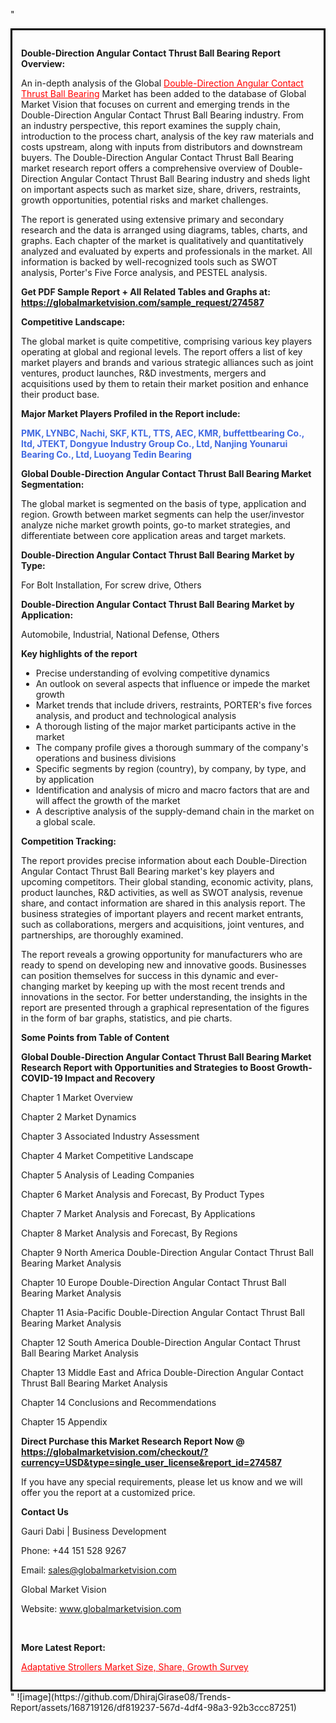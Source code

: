 "<div style='border: 3px solid black; padding: 1em;'>

<strong>Double-Direction Angular Contact Thrust Ball Bearing Report Overview:</strong>

An in-depth analysis of the Global <a style='color: #ff0000;' href='https://globalmarketvision.com/reports/global-double-direction-angular-contact-thrust-ball-bearing-market/274587'>Double-Direction Angular Contact Thrust Ball Bearing</a> Market has been added to the database of Global Market Vision that focuses on current and emerging trends in the Double-Direction Angular Contact Thrust Ball Bearing industry. From an industry perspective, this report examines the supply chain, introduction to the process chart, analysis of the key raw materials and costs upstream, along with inputs from distributors and downstream buyers. The Double-Direction Angular Contact Thrust Ball Bearing market research report offers a comprehensive overview of Double-Direction Angular Contact Thrust Ball Bearing industry and sheds light on important aspects such as market size, share, drivers, restraints, growth opportunities, potential risks and market challenges.

The report is generated using extensive primary and secondary research and the data is arranged using diagrams, tables, charts, and graphs. Each chapter of the market is qualitatively and quantitatively analyzed and evaluated by experts and professionals in the market. All information is backed by well-recognized tools such as SWOT analysis, Porter's Five Force analysis, and PESTEL analysis.

<strong>Get PDF Sample Report + All Related Tables and Graphs at</strong><strong>:</strong><strong> <a style='color: #ff0000;' href='https://globalmarketvision.com/sample_request/274587?utm_source=linkedinPulse&utm_medium=SN&utm_campaign=SN'><strong>https://globalmarketvision.com/sample_request/274587</strong></a></strong>

<strong>Competitive Landscape:</strong>

The global market is quite competitive, comprising various key players operating at global and regional levels. The report offers a list of key market players and brands and various strategic alliances such as joint ventures, product launches, R&amp;D investments, mergers and acquisitions used by them to retain their market position and enhance their product base.

<strong>Major Market Players Profiled in the Report include:</strong>

<strong style='color: #4169e1;'>PMK, LYNBC, Nachi, SKF, KTL, TTS, AEC, KMR, buffettbearing Co., ltd, JTEKT, Dongyue Industry Group Co., Ltd, Nanjing Younarui Bearing Co., Ltd, Luoyang Tedin Bearing</strong>

<strong>Global Double-Direction Angular Contact Thrust Ball Bearing Market Segmentation:</strong>

The global market is segmented on the basis of type, application and region. Growth between market segments can help the user/investor analyze niche market growth points, go-to market strategies, and differentiate between core application areas and target markets.

<strong>Double-Direction Angular Contact Thrust Ball Bearing Market by Type</strong><strong>:</strong>

For Bolt Installation, For screw drive, Others

<strong>Double-Direction Angular Contact Thrust Ball Bearing Market by</strong><strong> Application:</strong>

Automobile, Industrial, National Defense, Others

<strong>Key highlights of the report</strong>
<ul>
  <li>Precise understanding of evolving competitive dynamics</li>
  <li>An outlook on several aspects that influence or impede the market growth</li>
  <li>Market trends that include drivers, restraints, PORTER's five forces analysis, and product and technological analysis</li>
  <li>A thorough listing of the major market participants active in the market</li>
  <li>The company profile gives a thorough summary of the company's operations and business divisions</li>
  <li>Specific segments by region (country), by company, by type, and by application</li>
  <li>Identification and analysis of micro and macro factors that are and will affect the growth of the market</li>
  <li>A descriptive analysis of the supply-demand chain in the market on a global scale.</li>
</ul>
<strong>Competition Tracking:</strong>

The report provides precise information about each Double-Direction Angular Contact Thrust Ball Bearing market's key players and upcoming competitors. Their global standing, economic activity, plans, product launches, R&amp;D activities, as well as SWOT analysis, revenue share, and contact information are shared in this analysis report. The business strategies of important players and recent market entrants, such as collaborations, mergers and acquisitions, joint ventures, and partnerships, are thoroughly examined.

The report reveals a growing opportunity for manufacturers who are ready to spend on developing new and innovative goods. Businesses can position themselves for success in this dynamic and ever-changing market by keeping up with the most recent trends and innovations in the sector. For better understanding, the insights in the report are presented through a graphical representation of the figures in the form of bar graphs, statistics, and pie charts.

<strong>Some Points from Table of Content</strong>

<strong>Global Double-Direction Angular Contact Thrust Ball Bearing Market Research Report with Opportunities and Strategies to Boost Growth- COVID-19 Impact and Recovery</strong>

Chapter 1 Market Overview

Chapter 2 Market Dynamics

Chapter 3 Associated Industry Assessment

Chapter 4 Market Competitive Landscape

Chapter 5 Analysis of Leading Companies

Chapter 6 Market Analysis and Forecast, By Product Types

Chapter 7 Market Analysis and Forecast, By Applications

Chapter 8 Market Analysis and Forecast, By Regions

Chapter 9 North America Double-Direction Angular Contact Thrust Ball Bearing Market Analysis

Chapter 10 Europe Double-Direction Angular Contact Thrust Ball Bearing Market Analysis

Chapter 11 Asia-Pacific Double-Direction Angular Contact Thrust Ball Bearing Market Analysis

Chapter 12 South America Double-Direction Angular Contact Thrust Ball Bearing Market Analysis

Chapter 13 Middle East and Africa Double-Direction Angular Contact Thrust Ball Bearing Market Analysis

Chapter 14 Conclusions and Recommendations

Chapter 15 Appendix

<strong>Direct Purchase this Market Research Report Now @ <a style='color: #ff0000;' href='https://globalmarketvision.com/checkout/?currency=USD&type=single_user_license&report_id=274587?utm_source=linkedinPulse&utm_medium=SN&utm_campaign=SN'><strong>https://globalmarketvision.com/checkout/?currency=USD&type=single_user_license&report_id=274587</strong></a></strong>

If you have any special requirements, please let us know and we will offer you the report at a customized price.
<p id='ember58' class='ember-view reader-content-blocks__paragraph'><strong>Contact Us</strong></p>
<p id='ember59' class='ember-view reader-content-blocks__paragraph'>Gauri Dabi | Business Development</p>
<p id='ember60' class='ember-view reader-content-blocks__paragraph'>Phone: +44 151 528 9267</p>
Email: <a href='mailto:sales@globalmarketvision.com'>sales@globalmarketvision.com</a>

Global Market Vision

Website: <a href='http://www.globalmarketvision.com/'>www.globalmarketvision.com</a>

&nbsp;

<strong>More Latest Report:</strong>

<a style='color: #ff0000;' href='https://medium.com/@rucharoy818/adaptative-strollers-market-size-share-growth-survey-2bc89e39228d'>Adaptative Strollers Market Size, Share, Growth Survey</a>

</div>"
![image](https://github.com/DhirajGirase08/Trends-Report/assets/168719126/df819237-567d-4df4-98a3-92b3ccc87251)
